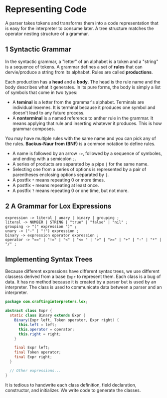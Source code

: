 # Representing Code

A parser takes tokens and transforms them into a code representation that is easy for the interpreter to consume later. A tree structure matches the operator nesting structure of a grammar.

## 1 Syntactic Grammar

In the syntactic grammar, a "letter" of an alphabet is a token and a "string" is a sequence of tokens. A grammar defines a set of **rules** that can dervie/produce a string from its alphabet. Rules are called **productions**.

Each production has a **head** and a **body**. The head is the rule name and the body describes what it generates. In its pure forms, the body is simply a list of symbols that come in two types:

- A **teminal** is a letter from the grammar's alphabet. Terminals are individual lexemes. It is terminal because it produces one symbol and doesn't lead to any future process.
- A **nonterminal** is a named reference to anther rule in the grammar. It means applying that rule and inserting whatever it produces. This is how grammar composes.

You may have multiple rules with the same name and you can pick any of the rules. **Backus-Naur from (BNF)** is a common notation to define rules.

- A name is followed by an arrow `->`, followed by a sequence of symboles, and ending with a semicolon `;`.
- A series of products are separated by a pipe `|` for the same name.
- Selecting one from a series of options is represented by a pair of parentheses enclosing options separated by `|`.
- A postfix `*` means repeating 0 or more times.
- A postfix `+` means repeating at least once.
- A postfix `?` means repeating 0 or one time, but not more.

## 2 A Grammar for Lox Expressions

```text
expression -> literal | unary | binary | grouping ;
literal -> NUMBER | STRING | "true" | "false" | "nil" ;
grouping -> "(" expression ")" ;
unary -> ("-" | "!") expression ;
binary -> expression operator expression ;
operator -> "==" | "!=" | "<" | "<= " | ">" | ">=" | "+" | "-" | "*" | "/" ;
```

## Implementing Syntax Trees

Because different expressions have different syntax trees, we use different classess derived from a base `Expr` to represent them. Each class is a bug of data. It has no method because it is created by a parser but is used by an interpreter. The class is used to communicate data between a parser and an interpreter.

```java
package com.craftinginterpreters.lox;

abstract class Expr {
  static class Binary extends Expr {
    Binary(Expr left, Token operator, Expr right) {
      this.left = left;
      this.operator = operator;
      this.right = right;
    }

    final Expr left;
    final Token operator;
    final Expr right;
  }

  // Other expressions...
}
```

It is tedious to handwrite each class definition, field declaration, constructor, and initializer. We write code to generate the classes.
